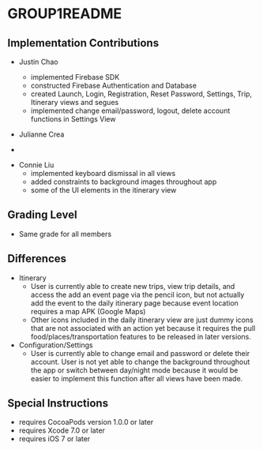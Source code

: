 # GROUP1README     

## Implementation Contributions  
- Justin Chao     
    * implemented Firebase SDK
    * constructed Firebase Authentication and Database
    * created Launch, Login, Registration, Reset Password, Settings, Trip, Itinerary views and segues     
    * implemented change email/password, logout, delete account functions in Settings View    


- Julianne Crea   
*   


- Connie Liu   
    * implemented keyboard dismissal in all views
    * added constraints to background images throughout app
    * some of the UI elements in the itinerary view


## Grading Level   
- Same grade for all members  


## Differences  
- Itinerary
    * User is currently able to create new trips, view trip details, and access the add an event page via the pencil icon, but not actually add the event to the daily itinerary page because event location requires a map APK (Google Maps)
    * Other icons included in the daily itinerary view are just dummy icons that are not associated with an action yet because it requires the pull food/places/transportation features to be released in later versions.
- Configuration/Settings
    * User is currently able to change email and password or delete their account. User is not yet able to change the background throughout the app or switch between day/night mode because it would be easier to implement this function after all views have been made.

## Special Instructions   
- requires CocoaPods version 1.0.0 or later
- requires Xcode 7.0 or later
- requires iOS 7 or later
